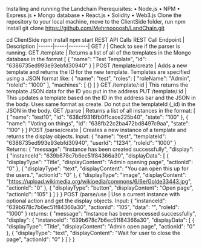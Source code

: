 
Installing and running the Landchain 
Prerequisites:
•	Node.js
•	NPM
•	Express.js
•	Mongo database
•	React.js
•	Solidity
•	Web3.js
Clone the repository to your local machine, move to the ClientSide folder, run npm install
git clone https://github.com/Mehrnoooosh/LandChain.git

cd ClientSide
npm install
npm start
REST API Calls
REST Call Endpoint	| Description
|------|-----|--------|
GET /	| Check to see if the parser is running.
GET /template	| Returns a list of all of the templates in the Mongo database in the format
[ { "name": "Test Template", "id": "6386735ed993e93ebfd30940" } ]
POST /template/create	| Adds a new template and returns the ID for the new template. Templates are specified using a JSON format like:
{
"name": "test",
"roles": [
"roleName": "Admin",
"roleId": "1000"
],
"machines": [
{}
]
}
GET /template/:id |	This returns the template JSON data for the ID you put in the address
PUT /template/:id	| This updates a template based on the ID in the address bar and the JSON in the body. Uses same format as create. Do not put the templateId (_id) in the JSON in the body.
GET /parse	| Returns a list of all instances in the format:
[ { "name": "test10", "id": "638cf9316fb0f1cace225b40", "state": "100" }, { "name": "Voting on things", "id": "638fb22c2ba472bd8497c9aa", "state": "100" } ]
POST /parse/create	| Creates a new instance of a template and returns the display objects. Input:
{
"name": "test",
"templateId": "6386735ed993e93ebfd30940",
"userId": "1234",
"roleId": "1000"
}
Returns:
{ "message": "Instance has been created successfully", "display": { "instanceId": "639b678c7b6ec51f84366a30", "displayData": [ { "displayType": "Title", "displayContent": "Admin opening page", "actionId": "0" }, { "displayType": "text", "displayContent": "You can open this up for the users.", "actionId": "0" }, { "displayType": "image", "displayContent": "https://upload.wikimedia.org/wikipedia/commons/6/6e/Golde33443.jpg", "actionId": "0" }, { "displayType": "button", "displayContent": "Open page", "actionId": "105" } ] } }
POST /parse/use	| Use a current instance with optional action and get the display objects. Input:
{
"instanceId": "639b678c7b6ec51f84366a30",
"actionId": "105",
"data": "",
"roleId": "1000"
}
returns:
{ "message": "Instance has been processed successfully", "display": { "instanceId": "639b678c7b6ec51f84366a30", "displayData": [ { "displayType": "Title", "displayContent": "Admin open page", "actionId": "0" }, { "displayType": "text", "displayContent": "Wait for user to close the page", "actionId": "0" } ] } }


